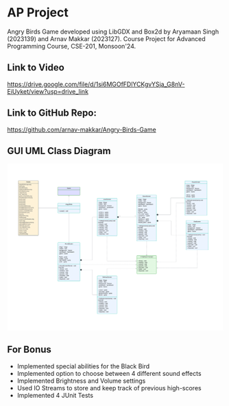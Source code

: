 # AP Project

Angry Birds Game developed using LibGDX and Box2d by Aryamaan Singh (2023139) and Arnav Makkar (2023127). Course Project for Advanced Programming Course, CSE-201, Monsoon'24.

## Link to Video
https://drive.google.com/file/d/1si6MGOfFDlYCKgvYSja_G8nV-EiUyket/view?usp=drive_link

## Link to GitHub Repo:
https://github.com/arnav-makkar/Angry-Birds-Game

## GUI UML Class Diagram
![gui_uml.png](gui_uml.png)

## For Bonus
* Implemented special abilities for the Black Bird
* Implemented option to choose between 4 different sound effects
* Implemented Brightness and Volume settings
* Used IO Streams to store and keep track of previous high-scores
* Implemented 4 JUnit Tests
